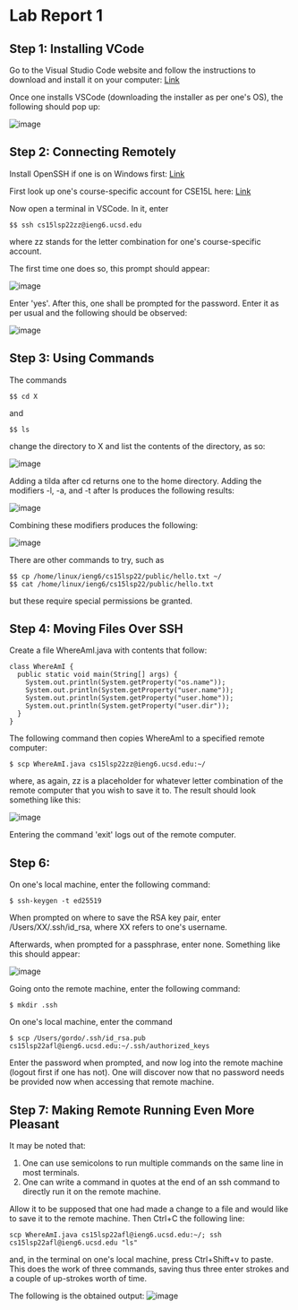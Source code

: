 # Lab Report 1

## Step 1: Installing VCode

Go to the Visual Studio Code website and follow the instructions to download and install it on your computer: 
[Link](https://code.visualstudio.com/)

Once one installs VSCode (downloading the installer as per one's OS), the following should pop up:

![image](https://user-images.githubusercontent.com/103284133/162596646-427d4b10-aa60-4a0f-82af-1b56b8fe0b54.png)

## Step 2: Connecting Remotely

Install OpenSSH if one is on Windows first:
[Link](https://docs.microsoft.com/en-us/windows-server/administration/openssh/openssh_install_firstuse)

First look up one's course-specific account for CSE15L here:
[Link](https://sdacs.ucsd.edu/~icc/index.php)

Now open a terminal in VSCode. In it, enter
```
$$ ssh cs15lsp22zz@ieng6.ucsd.edu
```
where zz stands for the letter combination for one's course-specific account.

The first time one does so, this prompt should appear:

![image](https://user-images.githubusercontent.com/103284133/162596888-ed1ee703-f21a-4112-8591-4444f44de481.png)

Enter 'yes'. After this, one shall be prompted for the password. Enter it as per usual and the following should be observed:

![image](https://user-images.githubusercontent.com/103284133/162596918-3a123efc-acae-4429-90a7-d52240031b57.png)

## Step 3: Using Commands

The commands
```
$$ cd X
```
and
```
$$ ls
```
change the directory to X and list the contents of the directory, as so:

![image](https://user-images.githubusercontent.com/103284133/162597372-6af844fb-4aa6-4da2-b193-5fc220ef7ffd.png)

Adding a tilda after cd returns one to the home directory. Adding the modifiers -l, -a, and -t after ls produces the following results:

![image](https://user-images.githubusercontent.com/103284133/162597468-37616279-c31d-47e1-ae39-099966ca417c.png)

Combining these modifiers produces the following:

![image](https://user-images.githubusercontent.com/103284133/162597481-3a73cb97-e719-416a-b43f-800f18041f07.png)

There are other commands to try, such as 
```
$$ cp /home/linux/ieng6/cs15lsp22/public/hello.txt ~/
$$ cat /home/linux/ieng6/cs15lsp22/public/hello.txt
```
but these require special permissions be granted.

## Step 4: Moving Files Over SSH

Create a file WhereAmI.java with contents that follow:
```
class WhereAmI {
  public static void main(String[] args) {
    System.out.println(System.getProperty("os.name"));
    System.out.println(System.getProperty("user.name"));
    System.out.println(System.getProperty("user.home"));
    System.out.println(System.getProperty("user.dir"));
  }
}
```
The following command then copies WhereAmI to a specified remote computer:
```
$ scp WhereAmI.java cs15lsp22zz@ieng6.ucsd.edu:~/
```
where, as again, zz is a placeholder for whatever letter combination of the remote computer that you wish to save it to. The result should look something like this:

![image](https://user-images.githubusercontent.com/103284133/162600461-c59b1b7f-d43d-4c3f-834c-8c7fd1a22997.png)

Entering the command 'exit' logs out of the remote computer.

## Step 6: 

On one's local machine, enter the following command:
```
$ ssh-keygen -t ed25519
```
When prompted on where to save the RSA key pair, enter /Users/XX/.ssh/id_rsa, where XX refers to one's username.

Afterwards, when prompted for a passphrase, enter none. Something like this should appear:

![image](https://user-images.githubusercontent.com/103284133/162600603-db35b2ae-dece-410c-a475-2815de77b9cf.png)

Going onto the remote machine, enter the following command:
```
$ mkdir .ssh
```

On one's local machine, enter the command
```
$ scp /Users/gordo/.ssh/id_rsa.pub cs15lsp22afl@ieng6.ucsd.edu:~/.ssh/authorized_keys
```
Enter the password when prompted, and now log into the remote machine (logout first if one has not). One will discover now that no password needs be provided now when accessing that remote machine.

## Step 7: Making Remote Running Even More Pleasant

It may be noted that:
1. One can use semicolons to run multiple commands on the same line in most terminals.
2. One can write a command in quotes at the end of an ssh command to directly run it on the remote machine.

Allow it to be supposed that one had made a change to a file and would like to save it to the remote machine. Then Ctrl+C the following line:
```
scp WhereAmI.java cs15lsp22afl@ieng6.ucsd.edu:~/; ssh cs15lsp22afl@ieng6.ucsd.edu "ls"
```
and, in the terminal on one's local machine, press Ctrl+Shift+v to paste. This does the work of three commands, saving thus three enter strokes and a couple of up-strokes worth of time.

The following is the obtained output:
![image](https://user-images.githubusercontent.com/103284133/162601480-612333c0-c36e-46c8-aa1d-abd6260f2f73.png)

